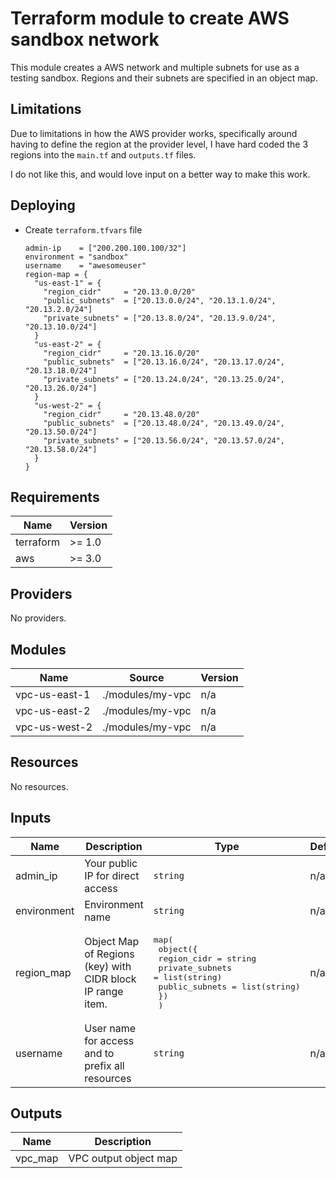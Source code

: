 # Terraform module to create AWS sandbox network

This module creates a AWS network and multiple subnets for use as a testing
sandbox. Regions and their subnets are specified in an object map.

## Limitations

Due to limitations in how the AWS provider works, specifically around having to
define the region at the provider level, I have hard coded the 3 regions into
the `main.tf` and `outputs.tf` files.

I do not like this, and would love input on a better way to make this work.

## Deploying

- Create `terraform.tfvars` file

  ```hcl
  admin-ip    = ["200.200.100.100/32"]
  environment = "sandbox"
  username    = "awesomeuser"
  region-map = {
    "us-east-1" = {
      "region_cidr"     = "20.13.0.0/20"
      "public_subnets"  = ["20.13.0.0/24", "20.13.1.0/24", "20.13.2.0/24"]
      "private_subnets" = ["20.13.8.0/24", "20.13.9.0/24", "20.13.10.0/24"]
    }
    "us-east-2" = {
      "region_cidr"     = "20.13.16.0/20"
      "public_subnets"  = ["20.13.16.0/24", "20.13.17.0/24", "20.13.18.0/24"]
      "private_subnets" = ["20.13.24.0/24", "20.13.25.0/24", "20.13.26.0/24"]
    }
    "us-west-2" = {
      "region_cidr"     = "20.13.48.0/20"
      "public_subnets"  = ["20.13.48.0/24", "20.13.49.0/24", "20.13.50.0/24"]
      "private_subnets" = ["20.13.56.0/24", "20.13.57.0/24", "20.13.58.0/24"]
    }
  }
  ```

<!-- BEGINNING OF PRE-COMMIT-TERRAFORM DOCS HOOK -->
## Requirements

| Name | Version |
|------|---------|
| terraform | >= 1.0 |
| aws | >= 3.0 |

## Providers

No providers.

## Modules

| Name | Source | Version |
|------|--------|---------|
| vpc-us-east-1 | ./modules/my-vpc | n/a |
| vpc-us-east-2 | ./modules/my-vpc | n/a |
| vpc-us-west-2 | ./modules/my-vpc | n/a |

## Resources

No resources.

## Inputs

| Name | Description | Type | Default | Required |
|------|-------------|------|---------|:--------:|
| admin\_ip | Your public IP for direct access | `string` | n/a | yes |
| environment | Environment name | `string` | n/a | yes |
| region\_map | Object Map of Regions (key) with CIDR block IP range item. | <pre>map(<br>    object({<br>      region_cidr     = string<br>      private_subnets = list(string)<br>      public_subnets  = list(string)<br>    })<br>  )</pre> | n/a | yes |
| username | User name for access and to prefix all resources | `string` | n/a | yes |

## Outputs

| Name | Description |
|------|-------------|
| vpc\_map | VPC output object map |
<!-- END OF PRE-COMMIT-TERRAFORM DOCS HOOK -->
